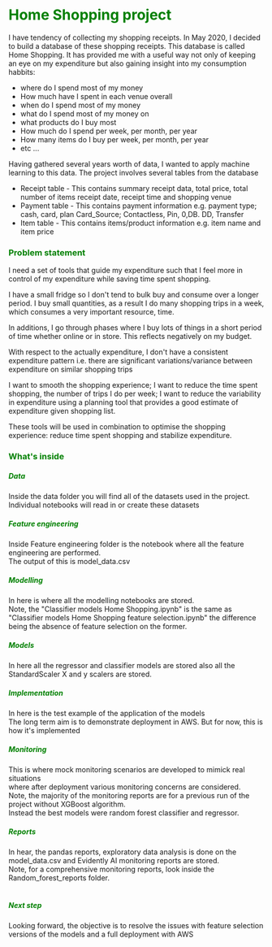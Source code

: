 <h1 style="color: green;">Home Shopping project</h1>

</p>
I have tendency of collecting my shopping receipts. In May 2020, I decided to build a database of
these shopping receipts. This database is called Home Shopping. It has provided me with a useful way
not only of keeping an eye on my expenditure but also gaining insight into my consumption habbits:
<ul>
<li>where do I spend most of my money</li>
<li>How much have I spent in each venue overall</li>
<li>when do I spend most of my money</li>
<li>what do I spend most of my money on</li>
<li>what products do I buy most</li>
<li>How much do I spend per week, per month, per year</li>
<li>How many items do I buy per week, per month, per year</li>
<li>etc ...</li>
</ul>
</p>

<p>
Having gathered several years worth of data, I wanted to apply machine learning to this data.
The project involves several tables from the database
<ul>
<li>Receipt table - This contains summary receipt data, total price, total number of items receipt date, receipt time and shopping venue</li>
<li>Payment table - This contains payment information e.g. payment type; cash, card, plan Card_Source; Contactless, Pin, 0,DB. DD, Transfer</li>
<li>Item table - This contains items/product information e.g. item name and item price</li>
</ul>
</p>

<h3 style="color: green;">Problem statement</h3>
<p>
I need a set of tools that guide my expenditure such that I feel more in control of
my expenditure while saving time spent shopping.

I have a small fridge so I don't tend to bulk buy and consume over a longer period.
I buy small quantities, as a result I do many shopping trips in a week, which consumes
a very important resource, time.

In additions, I go through phases where I buy lots of things in a short period of time
whether online or in store. This reflects negatively on my budget.

With respect to the actually expenditure, I don't have a consistent expenditure pattern
i.e. there are significant variations/variance between expenditure on similar shopping trips

I want to smooth the shopping experience; I want to reduce the time spent shopping, the number of
trips I do per week; I want to reduce the variability in expenditure using a planning tool that
provides a good estimate of expenditure given shopping list.

These tools will be used in combination to optimise the shopping experience: reduce time spent shopping
and stabilize expenditure.

</p>
<h3 style="color: green;">What's inside</h3>
<h5 style="color: green;">Data</h5>
<p>
Inside the data folder you will find all of the datasets used in the project.<br>
Individual notebooks will read in or create these datasets
</p>

<h5 style="color: green;">Feature engineering</h5>
<p>
Inside Feature engineering folder is the notebook where all the feature engineering are performed.<br>
The output of this is model_data.csv
</p>

<h5 style="color: green;">Modelling</h5>
<p>
In here is where all the modelling notebooks are stored.<br>
Note, the "Classifier models Home Shopping.ipynb" is the same as "Classifier models Home Shopping feature selection.ipynb"
the difference being the absence of feature selection on the former.
</p>

<h5 style="color: green;">Models</h5>
<p>
In here all the regressor and classifier models are stored also all the StandardScaler X and y scalers are stored.
</p>

<h5 style="color: green;">Implementation</h5>
<p>
In here is the test example of the application of the models<br>
The long term aim is to demonstrate deployment in AWS. But for now, this is how it's implemented
</p>

<h5 style="color: green;">Monitoring</h5>
<p>
This is where mock monitoring scenarios are developed to mimick real situations<br>
where after deployment various monitoring concerns are considered.<br>
Note, the majority of the monitoring reports are for a previous run of the project without XGBoost algorithm.<br>
Instead the best models were random forest classifier and regressor.
</p>

<h5 style="color: green;">Reports</h5>
<p>
In hear, the pandas reports, exploratory data analysis is done on the model_data.csv and Evidently AI monitoring reports are stored.<br>
Note, for a comprehensive monitoring reports, look inside the Random_forest_reports folder.<br><br>

<h5 style="color: green;">Next step</h5>
Looking forward, the objective is to resolve the issues with feature selection versions of the models and a full deployment with AWS
</p>
